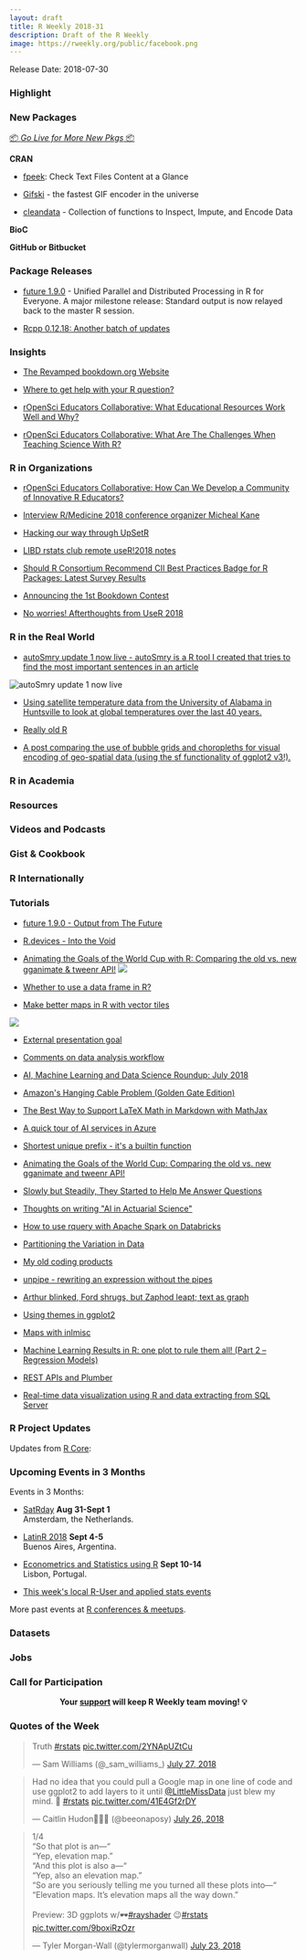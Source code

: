 ```yaml
---
layout: draft
title: R Weekly 2018-31
description: Draft of the R Weekly
image: https://rweekly.org/public/facebook.png
---
```


Release Date: 2018-07-30

###  Highlight



###  New Packages

<p class="added-hostname"><a href="https://rweekly.org/live" target="_blank" class="externalLink">📦 <i>Go Live for More New Pkgs</i> 📦</a></p>

**CRAN**

+ [fpeek](https://cran.r-project.org/package=fpeek): Check Text Files Content at a Glance

+ [Gifski](https://ropensci.org/technotes/2018/07/23/gifski-release/) - the fastest GIF encoder in the universe

+ [cleandata](https://cran.r-project.org/package=cleandata) - Collection of functions to Inspect, Impute, and Encode Data

**BioC**


**GitHub or Bitbucket**



### Package Releases

+ [future 1.9.0](https://cran.r-project.org/package=future) - Unified Parallel and Distributed Processing in R for Everyone.  A major milestone release: Standard output is now relayed back to the master R session.

+ [Rcpp 0.12.18: Another batch of updates](http://dirk.eddelbuettel.com/blog/2018/07/23#rcpp_0.12.18)


### Insights

+ [The Revamped bookdown.org Website](https://blog.rstudio.com/2018/07/25/revamped-bookdown-org/)

+ [Where to get help with your R question?](https://masalmon.eu/2018/07/22/wheretogethelp/)

+ [rOpenSci Educators Collaborative: What Educational Resources Work Well and Why?](https://ropensci.org/blog/2018/07/25/educollab-resources/)


+ [rOpenSci Educators Collaborative: What Are The Challenges When Teaching Science With R?](https://ropensci.org/blog/2018/07/24/educollab-challenges/)


###  R in Organizations

+ [rOpenSci Educators Collaborative: How Can We Develop a Community of Innovative R Educators?](https://ropensci.org/blog/2018/07/26/educollab-community/)

+ [Interview R/Medicine 2018 conference organizer Micheal Kane](https://www.r-consortium.org/blog/2018/07/23/interview-r-medicine-2018-conference-organizer-micheal-kane)

+ [Hacking our way through UpSetR](http://research.libd.org/rstatsclub/2018/07/27/hacking-our-way-through-upsetr/)

+ [LIBD rstats club remote useR!2018 notes](http://research.libd.org/rstatsclub/2018/07/13/libd-rstats-club-remote-user-2018-notes/)

+ [Should R Consortium Recommend CII Best Practices Badge for R Packages: Latest Survey Results](https://www.r-consortium.org/blog/2018/07/26/should-r-consortium-recommend-cii-best-practices-badge-for-r-packages-latest-survey-results)

+ [Announcing the 1st Bookdown Contest](https://blog.rstudio.com/2018/07/27/first-bookdown-contest/)

+ [No worries! Afterthoughts from UseR 2018](http://smarterpoland.pl/index.php/2018/07/no-worries-afterthoughts-from-user-2018/)

### R in the Real World

+ [autoSmry update 1 now live - autoSmry is a R tool I created that tries to find the most important sentences in an article](https://www.brucemeng.ca/project/autosmry/)

![autoSmry update 1 now live](https://www.brucemeng.ca/img/autosmry.update.1/autosmry.update.1.canada.gif)

+ [Using satellite temperature data from the University of Alabama in Huntsville to look at global temperatures over the last 40 years.](https://www.davidkane.info/post/june-2018-global-temperature/)

+ [Really old R](https://medium.com/@davidhughjones/really-old-r-6d37549d1a88)

+ [A post comparing the use of bubble grids and choropleths for visual encoding of geo-spatial data (using the sf functionality of ggplot2 v3!).](https://tonyelhabr.rbind.io/posts/bubble-grid-texas-high-school/)

###  R in Academia



###  Resources




###  Videos and Podcasts



### Gist & Cookbook




### R Internationally



###  Tutorials

+ [future 1.9.0 - Output from The Future](https://www.jottr.org/2018/07/23/output-from-the-future/)

+ [R.devices - Into the Void](https://www.jottr.org/2018/07/21/suppressgraphics/)

+ [Animating the Goals of the World Cup with R: Comparing the old vs. new gganimate & tweenr API!](https://ryo-n7.github.io/2018-07-24-visualize-worldcup-part-3/)
![](https://i.imgur.com/ceSA3YB.gif)

+ [Whether to use a data frame in R?](https://privefl.github.io/blog/whether-to-use-a-data-frame-in-r/)

+ [Make better maps in R with vector tiles](https://www.dshkol.com/2018/better-maps-with-vector-tiles/)

![](https://i.imgur.com/bYLZKdI.png?1)


+ [External presentation goal](https://uncmbbtrivia.netlify.com/post/2018/07/22/external-presentation-goal/)

+ [Comments on data analysis workflow](https://uncmbbtrivia.netlify.com/post/2018/07/22/comments-on-data-analysis-workflow/)

+ [AI, Machine Learning and Data Science Roundup: July 2018](http://blog.revolutionanalytics.com/2018/07/ai-roundup-july-2018.html)

+ [Amazon's Hanging Cable Problem (Golden Gate Edition)](http://staff.math.su.se/hoehle/blog/2018/07/23/cable.html)

+ [The Best Way to Support LaTeX Math in Markdown with MathJax](https://yihui.name/en/2018/07/latex-math-markdown/)

+ [A quick tour of AI services in Azure](http://blog.revolutionanalytics.com/2018/07/a-quick-tour-of-ai-services-in-azure.html)

+ [Shortest unique prefix - it's a builtin function](https://coolbutuseless.github.io/2018/07/24/shortest-unique-prefix---its-a-builtin-function/)

+ [Animating the Goals of the World Cup: Comparing the old vs. new gganimate and tweenr API!](http://Ryo-N7.github.io/2018-07-24-visualize-worldcup-part-3/)

+ [Slowly but Steadily, They Started to Help Me Answer Questions](https://yihui.name/en/2018/07/help-answer-questions/)

+ [Thoughts on writing "AI in Actuarial Science"](http://ronaldrichman.co.za/2018/07/25/thoughts-on-writing-ai-in-actuarial-science/)

+ [How to use rquery with Apache Spark on Databricks](http://www.win-vector.com/blog/2018/07/how-to-use-rquery-with-apache-spark-on-databricks/)

+ [Partitioning the Variation in Data](https://simplystatistics.org/2018/07/23/partitioning-the-variation-in-data/)

+ [My old coding products](https://uncmbbtrivia.netlify.com/post/2018/07/27/my-old-coding-products/)

+ [unpipe - rewriting an expression without the pipes](https://coolbutuseless.github.io/2018/07/26/unpipe---rewriting-an-expression-without-the-pipes/)

+ [Arthur blinked, Ford shrugs, but Zaphod leapt; text as graph](https://blog.rmhogervorst.nl/blog/2018/07/24/arthur-blinked-ford-shrugs-displaying-words-as-graph/)

+ [Using themes in ggplot2](https://www.statworx.com/de/blog/using-themes-in-ggplot2/)

+ [Maps with inlmisc](https://owi.usgs.gov/blog/inlmiscmaps/)

+ [Machine Learning Results in R: one plot to rule them all! (Part 2 – Regression Models)](https://datascienceplus.com/machine-learning-results-in-r-one-plot-to-rule-them-all-part-2-regression-models/)

+ [REST APIs and Plumber](https://rviews.rstudio.com/2018/07/23/rest-apis-and-plumber/)


+ [Real-time data visualization using R and data extracting from SQL Server](https://tomaztsql.wordpress.com/2018/07/23/real-time-data-visualization-using-r-and-data-extracting-from-sql-server/)

<!--<div class="post-more-begin"></div><div class="post-more-end"></div>-->

###  R Project Updates

Updates from [R Core](http://developer.r-project.org/blosxom.cgi/R-devel/NEWS):




###  Upcoming Events in 3 Months

Events in 3 Months:

+ [SatRday](https://amsterdam2018.satrdays.org/) **Aug 31-Sept 1**<br />
Amsterdam, the Netherlands.

+ [LatinR 2018](http://latin-r.com/) **Sept 4-5** <br />
Buenos Aires, Argentina.

+ [Econometrics and Statistics using R](http://gades-training.com/en/cursos/Econometrics-and-Statistics-Using-R) **Sept 10-14** <br />
Lisbon, Portugal.

+ [This week's local R-User and applied stats events](https://community.rstudio.com/c/irl)

More past events at [R conferences & meetups](https://conf.rweekly.org).

### Datasets




### Jobs




###  Call for Participation



<p class="hide-support added-hostname support-rweekly" style="text-align: center;font-weight: bold;">Your <a class="non-visited externalLink" href="https://www.patreon.com/rweekly" onclick="pas(this)">support</a> will keep R Weekly team moving! 💡</p>

###  Quotes of the Week

<blockquote class="twitter-tweet" data-lang="en"><p lang="en" dir="ltr">Truth <a href="https://twitter.com/hashtag/rstats?src=hash&amp;ref_src=twsrc%5Etfw">#rstats</a> <a href="https://t.co/2YNApUZtCu">pic.twitter.com/2YNApUZtCu</a></p>&mdash; Sam Williams (@_sam_williams_) <a href="https://twitter.com/_sam_williams_/status/1022748404693254145?ref_src=twsrc%5Etfw">July 27, 2018</a></blockquote>

<blockquote class="twitter-tweet" data-lang="en"><p lang="en" dir="ltr">Had no idea that you could pull a Google map in one line of code and use ggplot2 to add layers to it until <a href="https://twitter.com/LittleMissData?ref_src=twsrc%5Etfw">@LittleMissData</a> just blew my mind. 💯 <a href="https://twitter.com/hashtag/rstats?src=hash&amp;ref_src=twsrc%5Etfw">#rstats</a> <a href="https://t.co/41E4Gf2rDY">pic.twitter.com/41E4Gf2rDY</a></p>&mdash; Caitlin Hudon👩🏼‍💻 (@beeonaposy) <a href="https://twitter.com/beeonaposy/status/1022287006876033024?ref_src=twsrc%5Etfw">July 26, 2018</a></blockquote>

<blockquote class="twitter-tweet" data-lang="en"><p lang="en" dir="ltr">1/4<br>“So that plot is an—“ <br>“Yep, elevation map.” <br>“And this plot is also a—“ <br>“Yep, also an elevation map.” <br>“So are you seriously telling me you turned all these plots into—“ <br>“Elevation maps. It’s elevation maps all the way down.”<br><br>Preview: 3D ggplots w/🕶️<a href="https://twitter.com/hashtag/rayshader?src=hash&amp;ref_src=twsrc%5Etfw">#rayshader</a> 😉<a href="https://twitter.com/hashtag/rstats?src=hash&amp;ref_src=twsrc%5Etfw">#rstats</a> <a href="https://t.co/9boxiRzOzr">pic.twitter.com/9boxiRzOzr</a></p>&mdash; Tyler Morgan-Wall (@tylermorganwall) <a href="https://twitter.com/tylermorganwall/status/1021360873045209088?ref_src=twsrc%5Etfw">July 23, 2018</a></blockquote>

